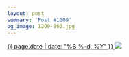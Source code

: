 ```yaml
---
layout: post
summary: 'Post #1209'
og_image: 1209-960.jpg
---
```


<p>
 <time>
  <a href="/1209">
   {{ page.date | date: "%B %-d, %Y" }}
  </a>
 </time>
 <a href="/1209">
  <img sizes="(min-width: 700px) 50vw, calc(100vw - 2rem)" src="{{ site.assets_url }}/1209-480.jpg" srcset="{{ site.assets_url }}/1209-240.jpg 240w, {{ site.assets_url }}/1209-480.jpg 480w, {{ site.assets_url }}/1209-720.jpg 720w, {{ site.assets_url }}/1209-960.jpg 960w"/>
 </a>
</p>
